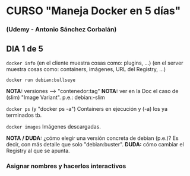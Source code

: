 # CURSO "Maneja Docker en 5 días"
### (Udemy - Antonio Sánchez Corbalán)

## DIA 1 de 5
`docker info` (en el cliente muestra cosas como: plugins, ...) (en el server muestra cosas como: containers, imágenes, URL del Registry, ...)

`docker run debian:bullseye`

**NOTA:** versiones --> "contenedor:tag"
**NOTA:** ver en la Doc el caso de (slim) "Image Variant". p.e.: debian:<suite>-slim 

`docker ps` (y "docker ps -a") 
Containers en ejecución y (-a) los ya terminados tb. 

`docker images` 
Imágenes descargadas. 

**NOTA / DUDA:** ¿cómo elegir una versión concreta de debian (p.e.)? Es decir, con más detalle que solo "debian:buster". 
**DUDA:** cómo cambiar el Registry al que se apunta. 

### **Asignar nombres y hacerlos interactivos** 

